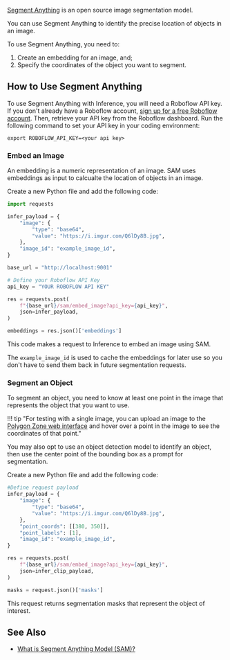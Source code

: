 [Segment Anything](https://github.com/facebookresearch/segment-anything) is an open source image segmentation model.

You can use Segment Anything to identify the precise location of objects in an image.

To use Segment Anything, you need to:

1. Create an embedding for an image, and;
2. Specify the coordinates of the object you want to segment.

## How to Use Segment Anything

To use Segment Anything with Inference, you will need a Roboflow API key. If you don't already have a Roboflow account, [sign up for a free Roboflow account](https://app.roboflow.com). Then, retrieve your API key from the Roboflow dashboard. Run the following command to set your API key in your coding environment:

```
export ROBOFLOW_API_KEY=<your api key>
```

### Embed an Image

An embedding is a numeric representation of an image. SAM uses embeddings as input to calcualte the location of objects in an image.

Create a new Python file and add the following code:

```python
import requests

infer_payload = {
    "image": {
        "type": "base64",
        "value": "https://i.imgur.com/Q6lDy8B.jpg",
    },
    "image_id": "example_image_id",
}

base_url = "http://localhost:9001"

# Define your Roboflow API Key
api_key = "YOUR ROBOFLOW API KEY"

res = requests.post(
    f"{base_url}/sam/embed_image?api_key={api_key}",
    json=infer_payload,
)

embeddings = res.json()['embeddings']
```

This code makes a request to Inference to embed an image using SAM.

The `example_image_id` is used to cache the embeddings for later use so you don't have to send them back in future segmentation requests.

### Segment an Object

To segment an object, you need to know at least one point in the image that represents the object that you want to use.

!!! tip "For testing with a single image, you can upload an image to the [Polygon Zone web interface](https://roboflow.github.io/polygonzone/) and hover over a point in the image to see the coordinates of that point."

You may also opt to use an object detection model to identify an object, then use the center point of the bounding box as a prompt for segmentation.

Create a new Python file and add the following code:

```python
#Define request payload
infer_payload = {
    "image": {
        "type": "base64",
        "value": "https://i.imgur.com/Q6lDy8B.jpg",
    },
    "point_coords": [[380, 350]],
    "point_labels": [1],
    "image_id": "example_image_id",
}

res = requests.post(
    f"{base_url}/sam/embed_image?api_key={api_key}",
    json=infer_clip_payload,
)

masks = request.json()['masks']
```

This request returns segmentation masks that represent the object of interest.

## See Also

- [What is Segment Anything Model (SAM)?](https://blog.roboflow.com/segment-anything-breakdown/)
